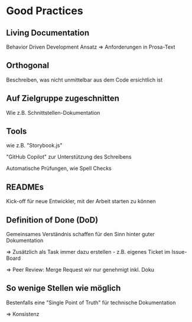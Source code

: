 # Good Practices

## Living Documentation

Behavior Driven Development Ansatz => Anforderungen in Prosa-Text

## Orthogonal
Beschreiben, was nicht unmittelbar aus dem Code ersichtlich ist

## Auf Zielgruppe zugeschnitten

Wie z.B. Schnittstellen-Dokumentation

## Tools

wie z.B. "Storybook.js"

"GitHub Copilot" zur Unterstützung des Schreibens

Automatische Prüfungen, wie Spell Checks

## READMEs

Kick-off für neue Entwickler, mit der Arbeit starten zu können

## Definition of Done (DoD)

Gemeinsames Verständnis schaffen für den Sinn hinter guter Dokumentation

=> Zusätzlich als Task immer dazu erstellen - z.B. eigenes Ticket im Issue-Board

=> Peer Review: Merge Request wir nur genehmigt inkl. Doku

## So wenige Stellen wie möglich
Bestenfalls eine "Single Point of Truth" für technische Dokumentation

=> Konsistenz
